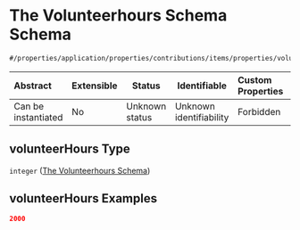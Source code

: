 # The Volunteerhours Schema Schema

```txt
#/properties/application/properties/contributions/items/properties/volunteerHours#/properties/application/properties/contributions/items/properties/volunteerHours
```




| Abstract            | Extensible | Status         | Identifiable            | Custom Properties | Additional Properties | Access Restrictions | Defined In                                                                                     |
| :------------------ | ---------- | -------------- | ----------------------- | :---------------- | --------------------- | ------------------- | ---------------------------------------------------------------------------------------------- |
| Can be instantiated | No         | Unknown status | Unknown identifiability | Forbidden         | Allowed               | none                | [CompletionReport.schema.json\*](../false/CompletionReport.schema.json "open original schema") |

## volunteerHours Type

`integer` ([The Volunteerhours Schema](completionreport-properties-the-application-schema-properties-the-contributions-schema-the-items-schema-properties-the-volunteerhours-schema.md))

## volunteerHours Examples

```json
2000
```
